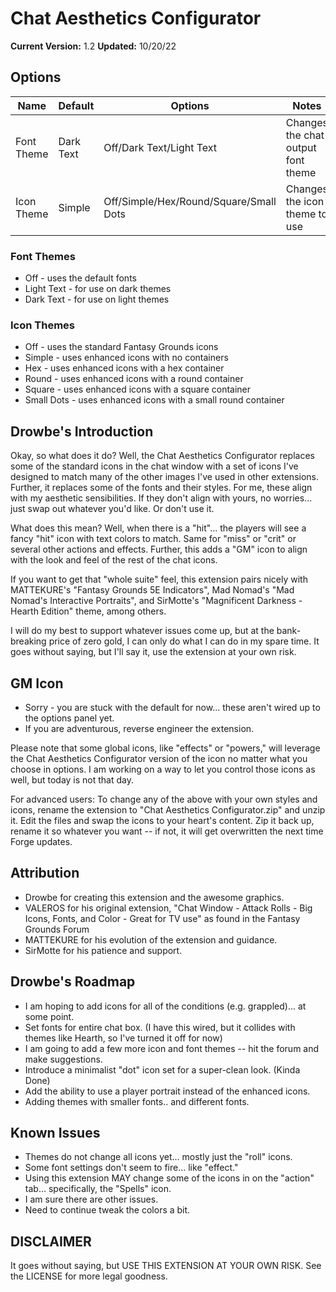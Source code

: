 # Chat Aesthetics Configurator

**Current Version:** 1.2
**Updated:** 10/20/22

## Options

| Name| Default | Options | Notes |
|---|---|---|---|
|Font Theme|Dark Text|Off/Dark Text/Light Text|Changes the chat output font theme|
|Icon Theme|Simple|Off/Simple/Hex/Round/Square/Small Dots|Changes the icon theme to use|

### Font Themes

- Off - uses the default fonts
- Light Text - for use on dark themes
- Dark Text - for use on light themes

### Icon Themes

- Off - uses the standard Fantasy Grounds icons
- Simple - uses enhanced icons with no containers
- Hex - uses enhanced icons with a hex container
- Round - uses enhanced icons with a round container
- Square - uses enhanced icons with a square container
- Small Dots - uses enhanced icons with a small round container

## Drowbe's Introduction

Okay, so what does it do? Well, the Chat Aesthetics Configurator replaces some of the standard icons in the chat window with a set of icons I've designed to match many of the other images I've used in other extensions. Further, it replaces some of the fonts and their styles. For me, these align with my aesthetic sensibilities. If they don't align with yours, no worries... just swap out whatever you'd like. Or don't use it.

What does this mean? Well, when there is a "hit"... the players will see a fancy "hit" icon with text colors to match. Same for "miss" or "crit" or several other actions and effects. Further, this adds a "GM" icon to align with the look and feel of the rest of the chat icons.

If you want to get that "whole suite" feel, this extension pairs nicely with MATTEKURE's "Fantasy Grounds 5E Indicators", Mad Nomad's "Mad Nomad's Interactive Portraits", and SirMotte's "Magnificent Darkness - Hearth Edition" theme, among others.

I will do my best to support whatever issues come up, but at the bank-breaking price of zero gold, I can only do what I can do in my spare time. It goes without saying, but I'll say it, use the extension at your own risk.

## GM Icon

- Sorry - you are stuck with the default for now... these aren't wired up to the options panel yet.
- If you are adventurous, reverse engineer the extension.

Please note that some global icons, like "effects" or "powers," will leverage the Chat Aesthetics Configurator version of the icon no matter what you choose in options. I am working on a way to let you control those icons as well, but today is not that day.

For advanced users: To change any of the above with your own styles and icons, rename the extension to "Chat Aesthetics Configurator.zip" and unzip it. Edit the files and swap the icons to your heart's content. Zip it back up, rename it so whatever you want -- if not, it will get overwritten the next time Forge updates.

## Attribution

- Drowbe for creating this extension and the awesome graphics.
- VALEROS for his original extension, "Chat Window - Attack Rolls - Big Icons, Fonts, and Color - Great for TV use" as found in the Fantasy Grounds Forum
- MATTEKURE for his evolution of the extension and guidance.
- SirMotte for his patience and support.

## Drowbe's Roadmap

- I am hoping to add icons for all of the conditions (e.g. grappled)... at some point.
- Set fonts for entire chat box. (I have this wired, but it collides with themes like Hearth, so I've turned it off for now)
- I am going to add a few more icon and font themes -- hit the forum and make suggestions.
- Introduce a minimalist "dot" icon set for a super-clean look. (Kinda Done)
- Add the ability to use a player portrait instead of the enhanced icons.
- Adding themes with smaller fonts.. and different fonts.

## Known Issues

- Themes do not change all icons yet... mostly just the "roll" icons.
- Some font settings don't seem to fire... like "effect."
- Using this extension MAY change some of the icons in on the "action" tab... specifically, the "Spells" icon.
- I am sure there are other issues.
- Need to continue tweak the colors a bit.

## DISCLAIMER

It goes without saying, but USE THIS EXTENSION AT YOUR OWN RISK. See the LICENSE for more legal goodness.